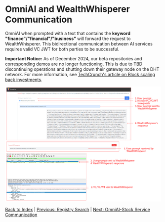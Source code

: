 # OmniAI and WealthWhisperer Communication

OmniAI when prompted with a text that contains the **keyword "finance"/"financial"/"business"** will forward the request to WealthWhisperer. This bidirectional communication between AI services requires valid VC JWT for both parties to be successful.

**Important Notice:** As of December 2024, our beta repositories and corresponding demos are no longer functioning. This is due to TBD discontinuing operations and shutting down their gateway node on the DHT network. For more information, see [TechCrunch's article on Block scaling back investments](https://techcrunch.com/2024/11/07/block-scales-back-tidal-investment-and-shutters-tbd-in-favor-of-bitcoin-mining/).

<!-- * OmniAI URL: [http://172.86.114.187:8001/](http://172.86.114.187:8001/)   -->
<!-- * WealthWhisperer URL: [http://172.86.114.187:8003/](http://172.86.114.187:8003/)   -->
<!-- * Wireshark URL for visualizing HTTP communication between machines: [http://172.86.114.187:14500/?floating\_menu=false\&password=wireshark\&sharing=true\&keyboard=false](http://172.86.114.187:14500/?floating_menu=false&password=wireshark&sharing=true&keyboard=false)   
  * Select `Loopback: lo` interface.  
  * Fill `http && (tcp.port == 8001 || tcp.port == 8003)` in the filter box to visualize communication between OmniAI and WealthWhisperer only. -->

![Wireshark](../images/omni_to_wealth.png)

[Back to Index](../index.md) | [Previous: Registry Search](./registry_search.md) | [Next: OmniAI-Stock Service Communication](./omniAI_stockService_communication.md)

